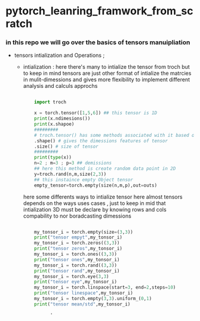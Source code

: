 # pytorch_leanring_framwork_from_scratch

### in this repo we will go over the basics of tensors manuipliation

* tensors intialization and Operations ; 

    * intialization :
        here there's many to intialize the tensor from troch but to keep in mind 
        tensors are just other format of intialize the matrcies in mulit-dimessions 
        and gives more flexibility to implement different analysis and calculs approchs 

        ```python

            import troch 

            x = torch.tensor([1,5,6]) ## this tensor is 1D
            print(x.ndimesions())
            print(x.shapoe)
            #########
            # troch.tensor() has some methods associated with it based on class  such :
            .shape() # gives the dimessions features of tensor
            .size() # size of tensor
            #########
            print(type(x))
            n=2 ; m=3 ; p=3 ## demissions 
            ## here this method is create random data point in 2D 
            y=troch.rand(n,m,size(2,3))
            ## this instaince empty Object tensor 
            empty_tensor=torch.empty(size(n,m,p),out=outs)
        ```

        here some differents ways to intialize tensor here almost tensors depends on 
        the ways uses cases , just to keep in mid that intialization 3D must be declare by knowing rows and cols compability to nor boradcasting dimessions 

        ```python

            my_tonsor_i = torch.empty(size=(3,3))
            print("tensor empyt",my_tonsor_i)
            my_tonsor_i = torch.zeros((3,3))
            print("tensor zeros",my_tonsor_i)
            my_tonsor_i = torch.ones((3,3))
            print("tensor ones",my_tonsor_i)
            my_tonsor_i = torch.rand((3,3))
            print("tensor rand",my_tonsor_i)
            my_tonsor_i = torch.eye(3,3)
            print("tensor eye",my_tonsor_i)
            my_tonsor_i = torch.linspace(start=3, end=2,steps=10)
            print("tensor linespace",my_tonsor_i)
            my_tonsor_i = torch.empty(3,3).uniform_(0,1)
            print("tensor mean/std",my_tonsor_i)

        ```
                    
                    '